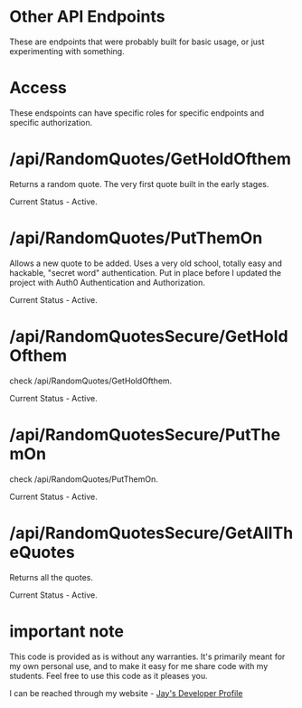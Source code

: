 # Other API Endpoints

These are endpoints that were probably built for basic usage, or just experimenting with something. 

# Access

These endspoints can have specific roles for specific endpoints and specific authorization.

# /api/RandomQuotes/GetHoldOfthem

Returns a random quote. The very first quote built in the early stages. 

Current Status - Active.

# /api/RandomQuotes/PutThemOn

Allows a new quote to be added. Uses a very old school, totally easy and hackable, "secret word" authentication. Put in place before I updated the project with Auth0 Authentication and Authorization.

Current Status - Active.

# /api/RandomQuotesSecure/GetHoldOfthem

check /api/RandomQuotes/GetHoldOfthem.

Current Status - Active.

# /api/RandomQuotesSecure/PutThemOn

check /api/RandomQuotes/PutThemOn. 

Current Status - Active.

# /api/RandomQuotesSecure/GetAllTheQuotes

Returns all the quotes. 

Current Status - Active.

# important note 

This code is provided as is without any warranties. It's primarily meant for my own personal use, and to make it easy for me share code with my students. Feel free to use this code as it pleases you.

I can be reached through my website - [Jay's Developer Profile](https://jay-study-nildana.github.io/developerprofile)